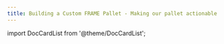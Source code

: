 ```yaml
---
title: Building a Custom FRAME Pallet - Making our pallet actionable
---
```


import DocCardList from '@theme/DocCardList';

<DocCardList />
